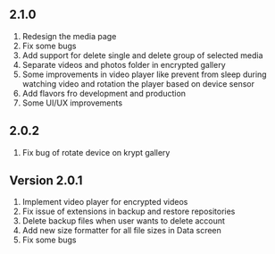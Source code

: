 ## 2.1.0

1. Redesign the media page
2. Fix some bugs
3. Add support for delete single and delete group of selected media
4. Separate videos and photos folder in encrypted gallery
5. Some improvements in video player like prevent from sleep during watching video and rotation the
   player based on device sensor
6. Add flavors fro development and production
7. Some UI/UX improvements

## 2.0.2

1. Fix bug of rotate device on krypt gallery

## Version 2.0.1

1. Implement video player for encrypted videos
2. Fix issue of extensions in backup and restore repositories
3. Delete backup files when user wants to delete account
4. Add new size formatter for all file sizes in Data screen
5. Fix some bugs